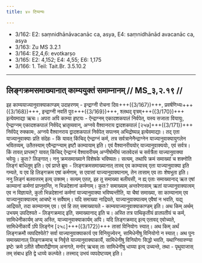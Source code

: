 ```yaml
---
title: ४० टिप्पन्यः

---
```

- 3/162: E2: saṃnidhānāvacanāc ca, asya, E4: saṃnidhānād avacanāc ca, asya
- 3/163: Zu MS 3.2.1
- 3/164: E2,4,6: evotkarṣo
- 3/165: E2: 4,152; E4: 4,55; E6: 1,175
- 3/166: 1. Teil: Tait.Br. 3.5.10.2

____________________________________________


## लिङ्गक्रमसमाख्यानात् काम्ययुक्तं समाम्नानम् // MS_३,२.१९ //

इह काम्ययाज्यानुवाक्याकाण्डम् उदाहरणम् - इन्द्राग्नी रोचना दिवः+++({3/167})+++, प्रवर्षणिभ्यः+++({3/168})+++, इन्द्राग्नी नवतिं पुरः+++({3/169})+++, श्लथद् वृत्रम्+++({3/170})+++ इत्येवमाद्या ऋचः। अपरा अपि काम्या इष्टयः - ऐन्द्राग्नम् एकादशकपालं निर्वपेत्, यस्य सजाता वियायुः, ऐन्द्राग्नम् एकादशकपालं निर्वपेद् भ्रातृव्यवान्, अग्नये वैश्वानराय द्वादशकपालं [२५७]+++({3/171})+++ निर्वपेद् रुक्कामः, अग्नये वैश्वानराय द्वादशकपालं निर्वपेत् सपत्नम् अभिद्रोष्यन्न् इत्येवमाद्याः। तद् एता याज्यानुवाक्याः प्रति संदेहः - किं यावत् किंचिद् ऐन्द्राग्नं कर्म, तत्र सर्वत्रानेनैन्द्राग्नेन याज्यानुवाक्यायुगलेन भवितव्यम्, उतैतस्याम् एवैन्द्राग्न्याम् इष्टौ काम्यायाम् इति। एवं वैश्वानरीययोर् याज्यानुवाक्ययोः, एवं सर्वत्र।
किं तावत् प्राप्तम्? यावत् किंचिद् ऐन्द्राग्नं वैश्वावरीयम् अग्नीषोमीयं जातवेदसं च सर्वत्रैता याज्यानुवाक्या भवेयुः। कुतः? लिङ्गात्। ननु क्रमसमाख्याने विशेषके भविष्यतः। सत्यम्, तथापि क्रमं समाख्यां च शक्नोति लिङ्गं बाधितुम् इति। एवं प्राप्ते ब्रूमः - लिङ्गक्रमसमाख्यानात् तास्व् एव काम्यास्व् एता याज्यानुवाक्या इति गम्यते, य एव हि लिङ्गक्रम एषां कर्मणाम्, स एवासां याज्यानुवाक्यानाम्, तेन तासाम् एव ताः शेषभूता इति।
ननु लिङ्गं बलवत्तरम् इत्य् उक्तम्। सत्यम् एतत्, इह तु समाख्या बलीयसी, न ह्य् एताः समाख्यानाद् ऋत एषां काम्यानां कर्मणां प्राप्नुवन्ति, न भिन्नदेशानां कर्मणाम्। कुतः? समाख्याम् अन्तरेणासाम् ऋतां याज्यानुवाक्यात्वम् एव न विज्ञायते, कुतो भिन्नदेशानां कर्मणां याज्यानुवाक्या भविष्यन्तीति, या चैषां समाख्या, सा काम्यानाम् एव याज्यानुवाक्यात्वम् आचष्टे न सर्वेषाम्। यदि समाख्या नाद्रियते, याज्यानुवाक्यात्वम् एवैषां न भवति, यद्य् आद्रियते, तदा काम्यानाम् एव। एवं हि तत् समाख्यायते - काम्ययाज्यानुवाक्याकाण्डम् इति।
अथ किम् अर्थम् उभयम् उपदिश्यते - लिङ्गक्रमाद् इति, समाख्यानाद् इति च। अस्ति तत्र पाथिकृतीयं व्रातपतीयं च कर्म, सामिधेनीकार्यम् अप्य् अस्ति, याज्यानुवाक्याकार्यम् अपि। यदि लिङ्गक्रमाद् इत्य् एतावद् एवोच्यते, सामिधेनीकार्ये ऽपि लिङ्गेन [२५८]+++({3/172})+++ तासां विनियोगः स्यात्। अथ किम् अर्थं लिङ्गक्रमौ व्यपदिश्येते? सर्वा याज्यानुवाक्याकार्य एव विनियुज्येरन्, सामिधेनीषु विनियोगो न स्यात्। अथ पुनः समाख्यानाल् लिङ्गक्रमाच् च निर्वृत्ते याज्यानुवाक्याकार्ये, सामिधेनीषु विनियोगः सिद्धो भवति, यथाग्निवारुण्या इष्टेः क्रमे ऽतीते सौमारौद्रीणाम् अनागते, मनोर् ऋचस् ताः सामिधेनीषु धाय्या इत्य् उच्यन्ते, तथा - पृथुयाजास् तम् संबाध इति द्वे धाय्ये कल्प्येते। तस्माद् उभयं व्यपदेष्टव्यम् इति।
